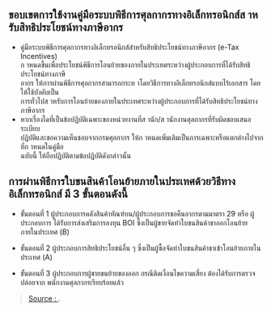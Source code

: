
## ขอบเขตการใช้งานคู่มือระบบพิธีการศุลกากรทางอิเล็กทรอนิกส์ส าหรับสิทธิประโยชน์ทางภาษีอากร
- คู่มือระบบพิธีการศุลกากรทางอิเล็กทรอนิกส์สำหรับสิทธิประโยชน์ทางภาษีอากร (e-Tax Incentives)  
ก าหนดขึ้นเพื่อประโยชน์พิธีการโอนย้ายของภายในประเทศระหว่างผู้ประกอบการที่ได้รับสิทธิประโยชน์ทางภาษี  
อากร ให้การผ่านพิธีการศุลกากรสามารถกระท าโดยวิธีการทางอิเล็กทรอนิกส์แบบไร้เอกสาร โดยให้ใช้บังคับเป็น  
การทั่วไปส าหรับการโอนย้ายของภายในประเทศระหว่างผู้ประกอบการที่ได้รับสิทธิประโยชน์ทางภาษีอากร  
- หากเรื่องใดที่เป็นข้อปฏิบัติเฉพาะของหน่วยงานที่ส านัก/ส านักงานศุลกากรที่รับผิดชอบเสนอระเบียบ  
ปฏิบัติและขอความเห็นชอบจากกรมศุลกากร ให้ก าหนดเพิ่มเติมเป็นการเฉพาะหรือแตกต่างไปจากที่ก าหนดในคู่มือ  
ฉบับนี้ ให้ถือปฏิบัติตามข้อปฎิบัติดังกล่าวนั้น

## การผ่านพิธีการใบขนสินค้าโอนย้ายภายในประเทศด้วยวิธีทางอิเล็กทรอนิกส์ มี 3 ขั้นตอนดังนี้

- ขั้นตอนที่ 1 ผู้ประกอบการคลังสินค้าทัณฑ์บน/ผู้ประกอบการขอคืนอากรตามมาตรา 29 หรือ ผู้ประกอบการ  ได้รับการส่งเสริมการลงทุน BOI ซึ่งเป็นผู้ขายจัดทำใบขนสินค้าขาออกโอนย้ายภายในประเทศ (B)  

- ขั้นตอนที่ 2 ผู้ประกอบการสิทธิประโยชน์อื่น ๆ ซึ่งเป็นผู้ซื้อจัดทำใบขนสินค้าขาเข้าโอนย้ายภายในประเทศ (A)  

- ขั้นตอนที่ 3 ผู้ประกอบการผู้ขายขนย้ายของออก กรณีติดเงื่อนไขความเสี่ยง ต้องได้รับการตรวจปล่อยจาก  พนักงานศุลกากรเรียบร้อยแล้ว

> [Source : ](https://).
<!--stackedit_data:
eyJoaXN0b3J5IjpbMTI4NjM2OTc1MV19
-->